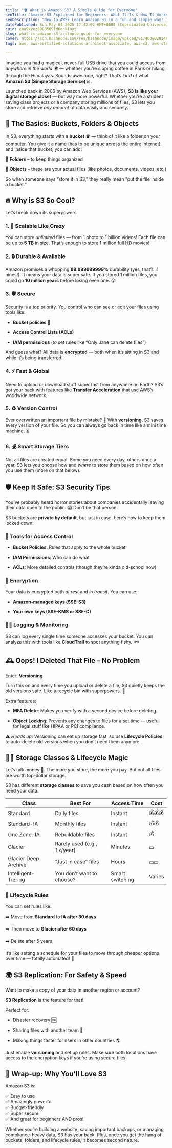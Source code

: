 ```yaml
---
title: "🪣 What is Amazon S3? A Simple Guide for Everyone"
seoTitle: "Amazon S3 Explained for Beginners: What It Is & How It Works (2025)"
seoDescription: "New to AWS? Learn Amazon S3 in a fun and simple way! This beginner-friendly guide covers buckets, storage classes, versioning, security, and more."
datePublished: Sun May 04 2025 17:42:02 GMT+0000 (Coordinated Universal Time)
cuid: cma9xvez6000509ld6onkfuyt
slug: what-is-amazon-s3-a-simple-guide-for-everyone
cover: https://cdn.hashnode.com/res/hashnode/image/upload/v1746380281486/747f122f-c2a8-48e4-8764-7aa23014f5dc.png
tags: aws, aws-certified-solutions-architect-associate, aws-s3, aws-storage, aws-cloud-practitioner, aws-s3-versioning, aws-s3-for-beginners, awss3, aws-lifecycle, aws-s3-replication

---
```


Imagine you had a magical, never-full USB drive that you could access from *anywhere in the world* 🌍 — whether you’re sipping coffee in Paris or hiking through the Himalayas. Sounds awesome, right? That’s *kind of* what **Amazon S3 (Simple Storage Service)** is.

Launched back in 2006 by Amazon Web Services (AWS), **S3 is like your digital storage closet** — but way more powerful. Whether you’re a student saving class projects or a company storing millions of files, S3 lets you store and retrieve *any amount* of data easily and securely.

## **🧱 The Basics: Buckets, Folders & Objects**

In S3, everything starts with a **bucket** 🪣 — think of it like a folder on your computer. You give it a name (has to be unique across the entire internet), and inside that bucket, you can add:

📁 **Folders** – to keep things organized

📄 **Objects** – these are your actual files (like photos, documents, videos, etc.)

So when someone says “store it in S3,” they really mean “put the file inside a bucket.”

## **🔥 Why is S3 So Cool?**

Let’s break down its superpowers:

### **1\. 🚀 Scalable Like Crazy**

You can store *unlimited* files — from 1 photo to 1 billion videos! Each file can be up to **5 TB** in size. That’s enough to store 1 million full HD movies!

### **2\. 🔒 Durable & Available**

Amazon promises a whopping **99.999999999%** durability (yes, that’s 11 nines!). It means your data is super safe. If you stored 1 million files, you could go **10 million years** before losing even one. 😲

### **3\. 🛡️ Secure**

Security is a top priority. You control who can see or edit your files using tools like:

* **Bucket policies** 🧾
    
* **Access Control Lists (ACLs)**
    
* **IAM permissions** (to set rules like “Only Jane can delete files”)
    

And guess what? All data is **encrypted** — both when it’s sitting in S3 and while it’s being transferred.

### **4\. ⚡ Fast & Global**

Need to upload or download stuff super fast from anywhere on Earth? S3’s got your back with features like **Transfer Acceleration** that use AWS’s worldwide network.

### **5\. ♻️ Version Control**

Ever overwritten an important file by mistake? 😬 With **versioning**, S3 saves every version of your file. So you can always go back in time like a mini time machine. ⏳

### **6\. 💰 Smart Storage Tiers**

Not all files are created equal. Some you need every day, others once a year. S3 lets you choose how and *where* to store them based on how often you use them (more on that below).

## **🛡️ Keep It Safe: S3 Security Tips**

You’ve probably heard horror stories about companies accidentally leaving their data open to the public. 😱 Don’t be that person.

S3 buckets are **private by default**, but just in case, here’s how to keep them locked down:

### **🔐 Tools for Access Control**

* **Bucket Policies**: Rules that apply to the whole bucket
    
* **IAM Permissions**: Who can do what
    
* **ACLs**: More detailed controls (though they’re kinda old-school now)
    

### **🔑 Encryption**

Your data is encrypted both *at rest* and *in transit*. You can use:

* **Amazon-managed keys (SSE-S3)**
    
* **Your own keys (SSE-KMS or SSE-C)**
    

### **🕵️‍♂️ Logging & Monitoring**

S3 can log every single time someone accesses your bucket. You can analyze this with tools like **CloudTrail** to spot anything fishy. 🐟

## **🕰️ Oops! I Deleted That File – No Problem**

Enter: **Versioning**

Turn this on and every time you upload or delete a file, S3 quietly keeps the old versions safe. Like a recycle bin with superpowers. 🦸

Extra features:

* **MFA Delete**: Makes you verify with a second device before deleting.
    
* **Object Locking**: Prevents any changes to files for a set time — useful for legal stuff like HIPAA or PCI compliance.
    

⚠️ *Heads up*: Versioning can eat up storage fast, so use **Lifecycle Policies** to auto-delete old versions when you don’t need them anymore.

## **🧙‍♂️ Storage Classes & Lifecycle Magic**

Let’s talk money 💸. The more you store, the more you pay. But not all files are worth top-dollar storage.

S3 has different **storage classes** to save you cash based on how often you need your data.

| **Class** | **Best For** | **Access Time** | **Cost** |
| --- | --- | --- | --- |
| Standard | Daily files | Instant | 💰💰💰 |
| Standard-IA | Monthly files | Instant | 💰💰 |
| One Zone-IA | Rebuildable files | Instant | 💰 |
| Glacier | Rarely used (e.g., 1x/year) | Minutes | 💵 |
| Glacier Deep Archive | “Just in case” files | Hours | 💵💵 |
| Intelligent-Tiering | You don’t want to choose? | Smart switching | Varies |

### **🔁 Lifecycle Rules**

You can set rules like:

➡️ Move from **Standard** to **IA after 30 days**

➡️ Then move to **Glacier after 60 days**

➡️ Delete after 5 years

It’s like setting a schedule for your files to move through cheaper options over time — totally automated! 🤖

## **🌍 S3 Replication: For Safety & Speed**

Want to make a copy of your data in another region or account?

**S3 Replication** is the feature for that!

Perfect for:

* Disaster recovery 🆘
    
* Sharing files with another team 👥
    
* Making things faster for users in other countries 🌎
    

Just enable **versioning** and set up rules. Make sure both locations have access to the encryption keys if you’re using secure files.

## **🎉 Wrap-up: Why You’ll Love S3**

Amazon S3 is:

✅ Easy to use  
✅ Amazingly powerful  
✅ Budget-friendly  
✅ Super secure  
✅ And great for beginners AND pros!

Whether you’re building a website, saving important backups, or managing compliance-heavy data, S3 has your back. Plus, once you get the hang of buckets, folders, and lifecycle rules, it becomes second nature.